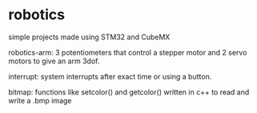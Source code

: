 # robotics
simple projects made using STM32 and CubeMX 

robotics-arm: 3 potentiometers that control a stepper motor and 2 servo motors to give an arm 3dof.

interrupt: system interrupts after exact time or using a button.

bitmap: functions like setcolor() and getcolor() written in c++ to read and write a .bmp image

